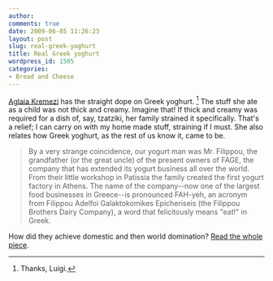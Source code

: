 ```yaml
---
author:
comments: true
date: 2009-06-05 11:26:23
layout: post
slug: real-greek-yoghurt
title: Real Greek yoghurt
wordpress_id: 1505
categories:
- Bread and Cheese
---
```


[Aglaia Kremezi](http://food.theatlantic.com/the-food-channel/biography-aglaia-kremezi.php) has the straight dope on Greek yoghurt. [^fn1] The stuff she ate as a child was not thick and creamy. Imagine that! If thick and creamy was required for a dish of, say, tzatziki, her family strained it specifically. That's a relief; I can carry on with my home made stuff, straining if I must. She also relates how Greek yoghurt, as the rest of us know it, came to be.

> By a very strange coincidence, our yogurt man was Mr. Filippou, the grandfather (or the great uncle) of the present owners of FAGE, the company that has extended its yogurt business all over the world. From their little workshop in Patissia the family created the first yogurt factory in Athens. The name of the company--now one of the largest food businesses in Greece--is pronounced FAH-yeh, an acronym from Filippou Adelfoi Galaktokomikes Epicheriseis (the Filippou Brothers Dairy Company), a word that felicitously means "eat!" in Greek.

How did they achieve domestic and then world domination? [Read the whole piece](http://food.theatlantic.com/abroad/yogurt-from-greece-to-california-1.php).

[^fn1]: Thanks, Luigi. 

